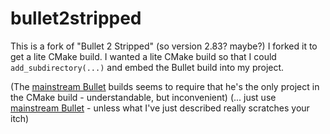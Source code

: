 # bullet2stripped

This is a fork of "Bullet 2 Stripped" (so version 2.83? maybe?)
I forked it to get a lite CMake build.
I wanted a lite CMake build so that I could `add_subdirectory(...)` and embed the Bullet build into my project.

(The [mainstream Bullet](https://github.com/erwincoumans/bullet3) builds seems to require that he's the only project in the CMake build - understandable, but inconvenient)
(... just use [mainstream Bullet](https://github.com/erwincoumans/bullet3) - unless what I've just described really scratches your itch)
